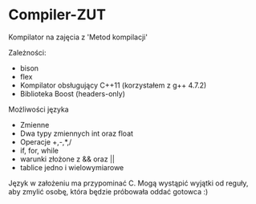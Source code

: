 Compiler-ZUT
============

Kompilator na zajęcia z 'Metod kompilacji'

Zależności:
* bison
* flex
* Kompilator obsługujący C++11 (korzystałem z g++ 4.7.2)
* Biblioteka Boost (headers-only)

Możliwości języka
* Zmienne
* Dwa typy zmiennych int oraz float
* Operacje +,-,*,/
* if, for, while
* warunki złożone z && oraz ||
* tablice jedno i wielowymiarowe

Język w założeniu ma przypominać C. Mogą wystąpić wyjątki od reguły, aby zmylić osobę, która będzie próbowała oddać gotowca :)
